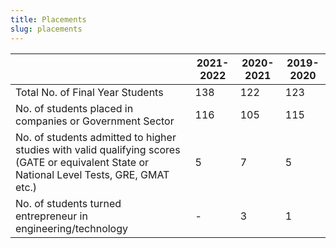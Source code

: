 ```yaml
---
title: Placements
slug: placements
---
```


<table>
  <thead>
    <tr>
      <th></th>
      <th>2021-2022</th>
      <th>2020-2021</th>
      <th>2019-2020</th>
    </tr>
  </thead>
  <tbody>
    <tr>
      <td>Total No. of Final Year Students</td>
      <td>138</td>
      <td>122</td>
      <td>123</td>
    </tr>
    <tr>
      <td>No. of students placed in companies or Government Sector</td>
      <td>116</td>
      <td>105</td>
      <td>115</td>
    </tr>
    <tr>
      <td>No. of students admitted to higher studies with valid qualifying scores (GATE or equivalent State or National Level Tests, GRE, GMAT etc.)</td>
      <td>5</td>
      <td>7</td>
      <td>5</td>
    </tr>
    <tr>
      <td>No. of students turned entrepreneur in engineering/technology</td>
      <td>-</td>
      <td>3</td>
      <td>1</td>
    </tr>
  </tbody>
</table>
